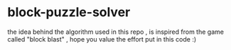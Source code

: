 # block-puzzle-solver
the idea behind the algorithm used in this repo , is inspired from the game called "block blast" , hope you value the effort put in this code :)
